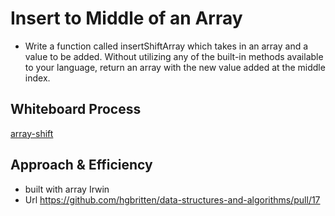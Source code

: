 # Insert to Middle of an Array
<!-- Description of the challenge -->
- Write a function called insertShiftArray which takes in an array and a value to be added. Without utilizing any of the built-in methods available to your language, return an array with the new value added at the middle index.


## Whiteboard Process
<!-- Embedded whiteboard image -->
[array-shift](./array-shift.PNG)


## Approach & Efficiency
<!-- What approach did you take? Discuss Why. What is the Big O space/time for this approach? -->
- built with array Irwin
- Url https://github.com/hgbritten/data-structures-and-algorithms/pull/17
